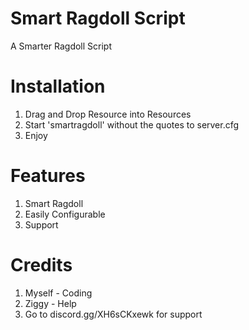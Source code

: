 # Smart Ragdoll Script
A Smarter Ragdoll Script

# Installation
1. Drag and Drop Resource into Resources
2. Start 'smartragdoll' without the quotes to server.cfg
3. Enjoy

# Features 
1. Smart Ragdoll
2. Easily Configurable
3. Support

# Credits
1. Myself - Coding
2. Ziggy - Help
3. Go to discord.gg/XH6sCKxewk for support
